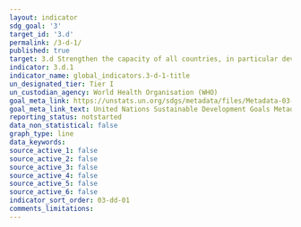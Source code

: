 ```yaml
---
layout: indicator
sdg_goal: '3'
target_id: '3.d'
permalink: /3-d-1/
published: true
target: 3.d Strengthen the capacity of all countries, in particular developing countries, for early warning, risk reduction and management of national and global health risks
indicator: 3.d.1
indicator_name: global_indicators.3-d-1-title
un_designated_tier: Tier I
un_custodian_agency: World Health Organisation (WHO)
goal_meta_link: https://unstats.un.org/sdgs/metadata/files/Metadata-03-0D-01.pdf
goal_meta_link_text: United Nations Sustainable Development Goals Metadata (PDF 58.0 KB)
reporting_status: notstarted
data_non_statistical: false
graph_type: line
data_keywords:  
source_active_1: false
source_active_2: false
source_active_3: false
source_active_4: false
source_active_5: false
source_active_6: false
indicator_sort_order: 03-dd-01
comments_limitations: 
---
```

